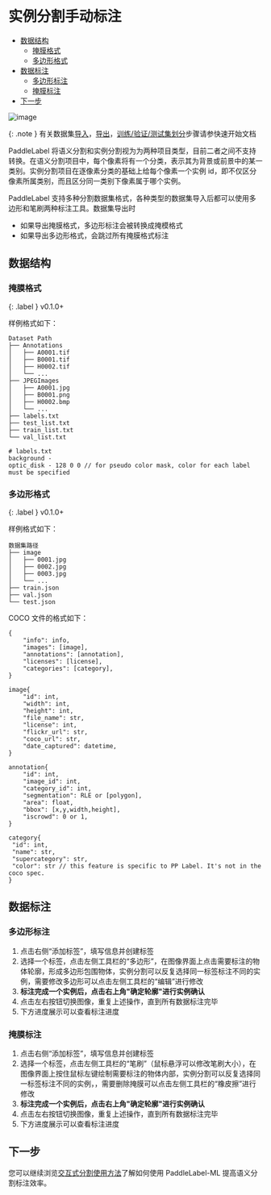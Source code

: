 # 实例分割手动标注

<!-- TOC -->

- [数据结构](#%E6%95%B0%E6%8D%AE%E7%BB%93%E6%9E%84)
    - [掩膜格式](#%E6%8E%A9%E8%86%9C%E6%A0%BC%E5%BC%8F)
    - [多边形格式](#%E5%A4%9A%E8%BE%B9%E5%BD%A2%E6%A0%BC%E5%BC%8F)
- [数据标注](#%E6%95%B0%E6%8D%AE%E6%A0%87%E6%B3%A8)
    - [多边形标注](#%E5%A4%9A%E8%BE%B9%E5%BD%A2%E6%A0%87%E6%B3%A8)
    - [掩膜标注](#%E6%8E%A9%E8%86%9C%E6%A0%87%E6%B3%A8)
- [下一步](#%E4%B8%8B%E4%B8%80%E6%AD%A5)

<!-- /TOC -->

![image](https://user-images.githubusercontent.com/35907364/204429739-408e67c3-2748-434c-ba73-258d9602fe91.png)

{: .note }
有关数据集[导入](../quick_start.html#导入数据集)，[导出](../quick_start.html#导出数据集)，[训练/验证/测试集划分](../quick_start.html#数据集划分)步骤请参快速开始文档

PaddleLabel 将语义分割和实例分割视为为两种项目类型，目前二者之间不支持转换。在语义分割项目中，每个像素将有一个分类，表示其为背景或前景中的某一类别。实例分割项目在逐像素分类的基础上给每个像素一个实例 id，即不仅区分像素所属类别，而且区分同一类别下像素属于哪个实例。

PaddleLabel 支持多种分割数据集格式，各种类型的数据集导入后都可以使用多边形和笔刷两种标注工具。数据集导出时

- 如果导出掩膜格式，多边形标注会被转换成掩模格式
- 如果导出多边形格式，会跳过所有掩膜格式标注

## 数据结构

### 掩膜格式

{: .label }
v0.1.0+

样例格式如下：

```shell
Dataset Path
├── Annotations
│   ├── A0001.tif
│   ├── B0001.tif
│   ├── H0002.tif
│   └── ...
├── JPEGImages
│   ├── A0001.jpg
│   ├── B0001.png
│   ├── H0002.bmp
│   └── ...
├── labels.txt
├── test_list.txt
├── train_list.txt
└── val_list.txt

# labels.txt
background -
optic_disk - 128 0 0 // for pseudo color mask, color for each label must be specified
```

### 多边形格式

{: .label }
v0.1.0+

样例格式如下：

```shell
数据集路径
├── image
│   ├── 0001.jpg
│   ├── 0002.jpg
│   ├── 0003.jpg
│   └── ...
├── train.json
├── val.json
└── test.json
```

COCO 文件的格式如下：

```text
{
    "info": info,
    "images": [image],
    "annotations": [annotation],
    "licenses": [license],
    "categories": [category],
}

image{
    "id": int,
    "width": int,
    "height": int,
    "file_name": str,
    "license": int,
    "flickr_url": str,
    "coco_url": str,
    "date_captured": datetime,
}

annotation{
    "id": int,
    "image_id": int,
    "category_id": int,
    "segmentation": RLE or [polygon],
    "area": float,
    "bbox": [x,y,width,height],
    "iscrowd": 0 or 1,
}

category{
 "id": int,
 "name": str,
 "supercategory": str,
 "color": str // this feature is specific to PP Label. It's not in the coco spec.
}
```

## 数据标注

### 多边形标注

1. 点击右侧“添加标签”，填写信息并创建标签
2. 选择一个标签，点击左侧工具栏的“多边形”，在图像界面上点击需要标注的物体轮廓，形成多边形包围物体，实例分割可以反复选择同一标签标注不同的实例，需要修改多边形可以点击左侧工具栏的“编辑”进行修改
3. **标注完成一个实例后，点击右上角"确定轮廓"进行实例确认**
4. 点击左右按钮切换图像，重复上述操作，直到所有数据标注完毕
5. 下方进度展示可以查看标注进度

### 掩膜标注

1. 点击右侧“添加标签”，填写信息并创建标签
2. 选择一个标签，点击左侧工具栏的“笔刷”（鼠标悬浮可以修改笔刷大小），在图像界面上按住鼠标左键绘制需要标注的物体内部，实例分割可以反复选择同一标签标注不同的实例，，需要删除掩膜可以点击左侧工具栏的“橡皮擦”进行修改
3. **标注完成一个实例后，点击右上角"确定轮廓"进行实例确认**
4. 点击左右按钮切换图像，重复上述操作，直到所有数据标注完毕
5. 下方进度展示可以查看标注进度

<!-- _注意：① 在 PaddleLabel 中，右侧标签栏有标签和标注两种。在图像分割中，标签对应的是类别，而标注对应的是该类别的一个实例。实例分割每一个类别可以创建多个实例。② 多边形模式和掩膜模式不可同时使用，请在创建项目时确定使用某种格式。_ -->



## 下一步

您可以继续浏览[交互式分割使用方法](/PaddleLabel/CN/ML/interactive_segmentation.md)了解如何使用 PaddleLabel-ML 提高语义分割标注效率。
